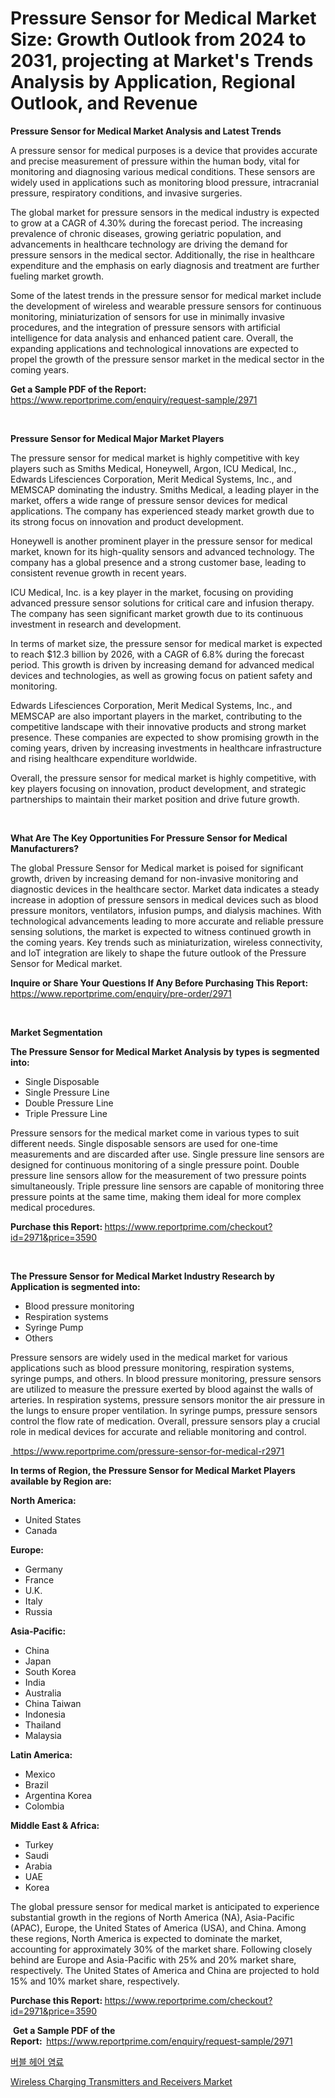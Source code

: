 <p><h1>Pressure Sensor for Medical Market Size: Growth Outlook from 2024 to 2031, projecting at Market's Trends Analysis by Application, Regional Outlook, and Revenue</h1></p><p><strong>Pressure Sensor for Medical Market Analysis and Latest Trends</strong></p>
<p><p>A pressure sensor for medical purposes is a device that provides accurate and precise measurement of pressure within the human body, vital for monitoring and diagnosing various medical conditions. These sensors are widely used in applications such as monitoring blood pressure, intracranial pressure, respiratory conditions, and invasive surgeries.</p><p>The global market for pressure sensors in the medical industry is expected to grow at a CAGR of 4.30% during the forecast period. The increasing prevalence of chronic diseases, growing geriatric population, and advancements in healthcare technology are driving the demand for pressure sensors in the medical sector. Additionally, the rise in healthcare expenditure and the emphasis on early diagnosis and treatment are further fueling market growth.</p><p>Some of the latest trends in the pressure sensor for medical market include the development of wireless and wearable pressure sensors for continuous monitoring, miniaturization of sensors for use in minimally invasive procedures, and the integration of pressure sensors with artificial intelligence for data analysis and enhanced patient care. Overall, the expanding applications and technological innovations are expected to propel the growth of the pressure sensor market in the medical sector in the coming years.</p></p>
<p><strong>Get a Sample PDF of the Report:&nbsp;</strong> <a href="https://www.reportprime.com/enquiry/request-sample/2971">https://www.reportprime.com/enquiry/request-sample/2971</a></p>
<p>&nbsp;</p>
<p><strong>Pressure Sensor for Medical Major Market Players</strong></p>
<p><p>The pressure sensor for medical market is highly competitive with key players such as Smiths Medical, Honeywell, Argon, ICU Medical, Inc., Edwards Lifesciences Corporation, Merit Medical Systems, Inc., and MEMSCAP dominating the industry. Smiths Medical, a leading player in the market, offers a wide range of pressure sensor devices for medical applications. The company has experienced steady market growth due to its strong focus on innovation and product development.</p><p>Honeywell is another prominent player in the pressure sensor for medical market, known for its high-quality sensors and advanced technology. The company has a global presence and a strong customer base, leading to consistent revenue growth in recent years.</p><p>ICU Medical, Inc. is a key player in the market, focusing on providing advanced pressure sensor solutions for critical care and infusion therapy. The company has seen significant market growth due to its continuous investment in research and development.</p><p>In terms of market size, the pressure sensor for medical market is expected to reach $12.3 billion by 2026, with a CAGR of 6.8% during the forecast period. This growth is driven by increasing demand for advanced medical devices and technologies, as well as growing focus on patient safety and monitoring.</p><p>Edwards Lifesciences Corporation, Merit Medical Systems, Inc., and MEMSCAP are also important players in the market, contributing to the competitive landscape with their innovative products and strong market presence. These companies are expected to show promising growth in the coming years, driven by increasing investments in healthcare infrastructure and rising healthcare expenditure worldwide.</p><p>Overall, the pressure sensor for medical market is highly competitive, with key players focusing on innovation, product development, and strategic partnerships to maintain their market position and drive future growth.</p></p>
<p>&nbsp;</p>
<p><strong>What Are The Key Opportunities For Pressure Sensor for Medical Manufacturers?</strong></p>
<p><p>The global Pressure Sensor for Medical market is poised for significant growth, driven by increasing demand for non-invasive monitoring and diagnostic devices in the healthcare sector. Market data indicates a steady increase in adoption of pressure sensors in medical devices such as blood pressure monitors, ventilators, infusion pumps, and dialysis machines. With technological advancements leading to more accurate and reliable pressure sensing solutions, the market is expected to witness continued growth in the coming years. Key trends such as miniaturization, wireless connectivity, and IoT integration are likely to shape the future outlook of the Pressure Sensor for Medical market.</p></p>
<p><strong>Inquire or Share Your Questions If Any Before Purchasing This Report:</strong> <a href="https://www.reportprime.com/enquiry/pre-order/2971">https://www.reportprime.com/enquiry/pre-order/2971</a></p>
<p>&nbsp;</p>
<p><strong>Market Segmentation</strong></p>
<p><strong>The Pressure Sensor for Medical Market Analysis by types is segmented into:</strong></p>
<p><ul><li>Single Disposable</li><li>Single Pressure Line</li><li>Double Pressure Line</li><li>Triple Pressure Line</li></ul></p>
<p><p>Pressure sensors for the medical market come in various types to suit different needs. Single disposable sensors are used for one-time measurements and are discarded after use. Single pressure line sensors are designed for continuous monitoring of a single pressure point. Double pressure line sensors allow for the measurement of two pressure points simultaneously. Triple pressure line sensors are capable of monitoring three pressure points at the same time, making them ideal for more complex medical procedures.</p></p>
<p><strong>Purchase this Report:&nbsp;</strong><a href="https://www.reportprime.com/checkout?id=2971&price=3590">https://www.reportprime.com/checkout?id=2971&price=3590</a></p>
<p>&nbsp;</p>
<p><strong>The Pressure Sensor for Medical Market Industry Research by Application is segmented into:</strong></p>
<p><ul><li>Blood pressure monitoring</li><li>Respiration systems</li><li>Syringe Pump</li><li>Others</li></ul></p>
<p><p>Pressure sensors are widely used in the medical market for various applications such as blood pressure monitoring, respiration systems, syringe pumps, and others. In blood pressure monitoring, pressure sensors are utilized to measure the pressure exerted by blood against the walls of arteries. In respiration systems, pressure sensors monitor the air pressure in the lungs to ensure proper ventilation. In syringe pumps, pressure sensors control the flow rate of medication. Overall, pressure sensors play a crucial role in medical devices for accurate and reliable monitoring and control.</p></p>
<p><a href="https://www.reportprime.com/pressure-sensor-for-medical-r2971">&nbsp;https://www.reportprime.com/pressure-sensor-for-medical-r2971</a></p>
<p><strong>In terms of Region, the Pressure Sensor for Medical Market Players available by Region are:</strong></p>
<p>
    <p> <strong> North America: </strong>
        <ul>
            <li>United States</li>
            <li>Canada</li>
        </ul>
        </p> 
    <p> <strong> Europe: </strong>
        <ul>
            <li>Germany</li>
            <li>France</li>
            <li>U.K.</li>
            <li>Italy</li>
            <li>Russia</li>
        </ul>
        </p> 
    <p> <strong> Asia-Pacific: </strong>
        <ul>
            <li>China</li>
            <li>Japan</li>
            <li>South Korea</li>
            <li>India</li>
            <li>Australia</li>
            <li>China Taiwan</li>
            <li>Indonesia</li>
            <li>Thailand</li>
            <li>Malaysia</li>
        </ul>
        </p> 
    <p> <strong> Latin America: </strong>
        <ul>
            <li>Mexico</li>
            <li>Brazil</li>
            <li>Argentina Korea</li>
            <li>Colombia</li>
        </ul>
        </p> 
    <p> <strong> Middle East & Africa: </strong>
        <ul>
            <li>Turkey</li>
            <li>Saudi</li>
            <li>Arabia</li>
            <li>UAE</li>
            <li>Korea</li>
        </ul>
    </p>
    </p>
<p><p>The global pressure sensor for medical market is anticipated to experience substantial growth in the regions of North America (NA), Asia-Pacific (APAC), Europe, the United States of America (USA), and China. Among these regions, North America is expected to dominate the market, accounting for approximately 30% of the market share. Following closely behind are Europe and Asia-Pacific with 25% and 20% market share, respectively. The United States of America and China are projected to hold 15% and 10% market share, respectively.</p></p>
<p><strong>Purchase this Report: </strong><a href="https://www.reportprime.com/checkout?id=2971&price=3590">https://www.reportprime.com/checkout?id=2971&price=3590</a></p>
<p>&nbsp;<strong>Get a Sample PDF of the Report:&nbsp;&nbsp;</strong><a href="https://www.reportprime.com/enquiry/request-sample/2971">https://www.reportprime.com/enquiry/request-sample/2971</a></p>
<p><strong></strong></p>
<p><p><a href="https://github.com/hxzi07639916/Market-Research-Report-List-2/blob/main/665199269494.md">버블 헤어 염료</a></p><p><a href="https://github.com/mabutironaldo/Market-Research-Report-List-4/blob/main/wireless-charging-transmitters-and-receivers-market.md">Wireless Charging Transmitters and Receivers Market</a></p></p>